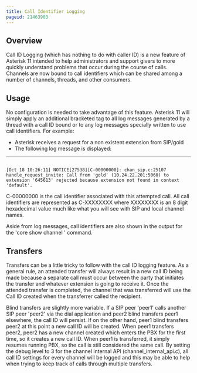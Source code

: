 ```yaml
---
title: Call Identifier Logging
pageid: 21463903
---
```


Overview
--------


Call ID Logging (which has nothing to do with caller ID) is a new feature of Asterisk 11 intended to help administrators and support givers to more quickly understand problems that occur during the course of calls. Channels are now bound to call identifiers which can be shared among a number of channels, threads, and other consumers.


Usage
-----


No configuration is needed to take advantage of this feature. Asterisk 11 will simply apply an additional bracketed tag to all log messages generated by a thread with a call ID bound or to any log messages specially written to use call identifiers. For example:


* Asterisk receives a request for a non existent extension from SIP/gold
* The following log message is displayed:



---

  
  


```

[Oct 18 10:26:11] NOTICE[27538][C-00000000]: chan_sip.c:25107 handle_request_invite: Call from 'gold' (10.24.22.201:5060) to extension '645613' rejected because extension not found in context 'default'.

```


C-00000000 is the call identifier associated with this attempted call. All call identifiers are represented as C-XXXXXXXX where XXXXXXXX is an 8 digit hexadecimal value much like what you will see with SIP and local channel names.


Aside from log messages, call identifiers are also shown in the output for the 'core show channel <channel name>' command.


Transfers
---------


Transfers can be a little tricky to follow with the call ID logging feature. As a general rule, an attended transfer will always result in a new call ID being made because a separate call must occur between the party that initiates the transfer and whatever extension is going to receive it. Once the attended transfer is completed, the channel that was transferred will use the Call ID created when the transferrer called the recipient.


Blind transfers are slightly more variable. If a SIP peer 'peer1' calls another SIP peer 'peer2' via the dial application and peer2 blind transfers peer1 elsewhere, the call ID will persist. If on the other hand, peer1 blind transfers peer2 at this point a new call ID will be created. When peer1 transfers peer2, peer2 has a new channel created which enters the PBX for the first time, so it creates a new call ID. When peer1 is transferred, it simply resumes running PBX, so the call is still considered the same call. By setting the debug level to 3 for the channel internal API (channel_internal_api.c), all call ID settings for every channel will be logged and this may be able to help when trying to keep track of calls through multiple transfers.

